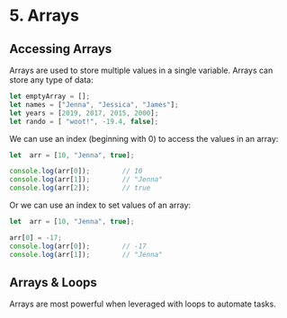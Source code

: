 # 5. Arrays

## Accessing Arrays
Arrays are used to store multiple values in a single variable. Arrays can store any type of data:

```javascript
let emptyArray = [];
let names = ["Jenna", "Jessica", "James"];
let years = [2019, 2017, 2015, 2000];
let rando = [ "woot!", -19.4, false];
```

We can use an index (beginning with 0) to access the values in an array:

```javascript
let  arr = [10, "Jenna", true];

console.log(arr[0]);        // 10
console.log(arr[1]);        // "Jenna"
console.log(arr[2]);        // true
```

Or we can use an index to set values of an array:

```javascript
let  arr = [10, "Jenna", true];

arr[0] = -17;
console.log(arr[0]);        // -17
console.log(arr[1]);        // "Jenna"
```

## Arrays & Loops
Arrays are most powerful when leveraged with loops to automate tasks. 